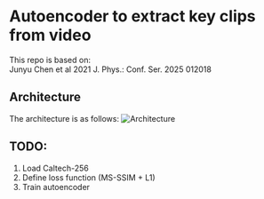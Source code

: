 # Autoencoder to extract key clips from video
This repo is based on:\
Junyu Chen et al 2021 J. Phys.: Conf. Ser. 2025 012018

## Architecture
The architecture is as follows:
![Architecture](https://github.com/ashrithjacob/autoencoder/blob/main/architecture.png?raw=true)

## TODO:
1. Load Caltech-256
2. Define loss function (MS-SSIM + L1)
3. Train autoencoder
